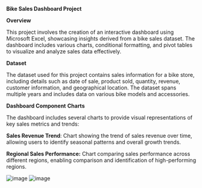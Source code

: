 **Bike Sales Dashboard Project**

**Overview**

This project involves the creation of an interactive dashboard using Microsoft Excel, showcasing insights derived from a bike sales dataset. The dashboard includes various charts, conditional formatting, and pivot tables to visualize and analyze sales data effectively.

**Dataset**

The dataset used for this project contains sales information for a bike store, including details such as date of sale, product sold, quantity, revenue, customer information, and geographical location. The dataset spans multiple years and includes data on various bike models and accessories.

**Dashboard Component**
**Charts**

The dashboard includes several charts to provide visual representations of key sales metrics and trends:

**Sales Revenue Trend**: Chart showing the trend of sales revenue over time, allowing users to identify seasonal patterns and overall growth trends.

**Regional Sales Performance:** Chart comparing sales performance across different regions, enabling comparison and identification of high-performing regions.

![image](https://github.com/tuba-mouqeem/Excel-Bike-Sale-Project-/assets/76019991/3d50541b-e8d0-4249-9ec0-fbf31b621db5)
![image](https://github.com/tuba-mouqeem/Excel-Bike-Sale-Project-/assets/76019991/21b91ed9-6637-4796-8c1d-63879e85dfcc)



